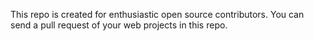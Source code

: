 This repo is created for enthusiastic open source contributors. You can send a pull request of your web projects in this repo.
